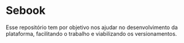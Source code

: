 # Sebook
Esse repositório tem por objetivo nos ajudar no desenvolvimento da plataforma, facilitando o trabalho e viabilizando os versionamentos.
